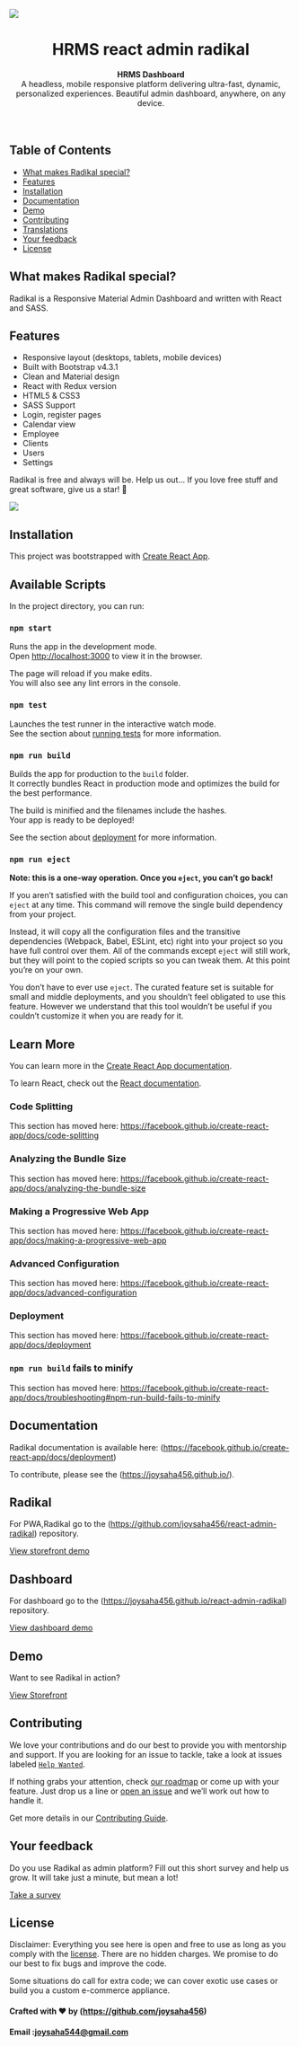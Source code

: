![](screenshots/screenshot1.png)

<div align="center">
  <h1>HRMS react admin radikal</h1>
</div>

<div align="center">
  <strong>HRMS Dashboard</strong>
</div>

<div align="center">
  A headless, mobile responsive platform delivering ultra-fast, dynamic, personalized experiences. Beautiful admin dashboard, anywhere, on any device.
</div>

<br>



<br>

## Table of Contents

- [What makes Radikal special?](#what-makes-Radikal-special)
- [Features](#features)
- [Installation](#installation)
- [Documentation](#documentation)
- [Demo](#demo)
- [Contributing](#contributing)
- [Translations](#translations)
- [Your feedback](#your-feedback)
- [License](#license)

## What makes Radikal special?

Radikal is a Responsive Material Admin Dashboard and written with React and SASS.

## Features

- Responsive layout (desktops, tablets, mobile devices)
- Built with Bootstrap v4.3.1
- Clean and Material design
- React with Redux version
- HTML5 & CSS3
- SASS Support
- Login, register pages
- Calendar view
- Employee
- Clients
- Users
- Settings

Radikal is free and always will be.
Help us out… If you love free stuff and great software, give us a star! 🌟

![](screenshots/screenshot2.png)

## Installation
This project was bootstrapped with [Create React App](https://github.com/facebook/create-react-app).

## Available Scripts

In the project directory, you can run:

### `npm start`

Runs the app in the development mode.<br>
Open [http://localhost:3000](http://localhost:3000) to view it in the browser.

The page will reload if you make edits.<br>
You will also see any lint errors in the console.

### `npm test`

Launches the test runner in the interactive watch mode.<br>
See the section about [running tests](https://facebook.github.io/create-react-app/docs/running-tests) for more information.

### `npm run build`

Builds the app for production to the `build` folder.<br>
It correctly bundles React in production mode and optimizes the build for the best performance.

The build is minified and the filenames include the hashes.<br>
Your app is ready to be deployed!

See the section about [deployment](https://facebook.github.io/create-react-app/docs/deployment) for more information.

### `npm run eject`

**Note: this is a one-way operation. Once you `eject`, you can’t go back!**

If you aren’t satisfied with the build tool and configuration choices, you can `eject` at any time. This command will remove the single build dependency from your project.

Instead, it will copy all the configuration files and the transitive dependencies (Webpack, Babel, ESLint, etc) right into your project so you have full control over them. All of the commands except `eject` will still work, but they will point to the copied scripts so you can tweak them. At this point you’re on your own.

You don’t have to ever use `eject`. The curated feature set is suitable for small and middle deployments, and you shouldn’t feel obligated to use this feature. However we understand that this tool wouldn’t be useful if you couldn’t customize it when you are ready for it.

## Learn More

You can learn more in the [Create React App documentation](https://facebook.github.io/create-react-app/docs/getting-started).

To learn React, check out the [React documentation](https://reactjs.org/).

### Code Splitting

This section has moved here: https://facebook.github.io/create-react-app/docs/code-splitting

### Analyzing the Bundle Size

This section has moved here: https://facebook.github.io/create-react-app/docs/analyzing-the-bundle-size

### Making a Progressive Web App

This section has moved here: https://facebook.github.io/create-react-app/docs/making-a-progressive-web-app

### Advanced Configuration

This section has moved here: https://facebook.github.io/create-react-app/docs/advanced-configuration

### Deployment

This section has moved here: https://facebook.github.io/create-react-app/docs/deployment

### `npm run build` fails to minify

This section has moved here: https://facebook.github.io/create-react-app/docs/troubleshooting#npm-run-build-fails-to-minify


## Documentation

Radikal documentation is available here: (https://facebook.github.io/create-react-app/docs/deployment)

To contribute, please see the (https://joysaha456.github.io/).


## Radikal

For PWA,Radikal go to the (https://github.com/joysaha456/react-admin-radikal) repository.

[View storefront demo](https://joysaha456.github.io/react-admin-radikal)

## Dashboard

For dashboard go to the (https://joysaha456.github.io/react-admin-radikal) repository.

[View dashboard demo](https://github.com/joysaha456/react-admin-radikal)

## Demo

Want to see Radikal in action?

[View Storefront](https://github.com/joysaha456/react-admin-radikal)

## Contributing

We love your contributions and do our best to provide you with mentorship and support. If you are looking for an issue to tackle, take a look at issues labeled [`Help Wanted`](https://github.com/joysaha456/react-admin-radikal).

If nothing grabs your attention, check [our roadmap](https://github.com/joysaha456/react-admin-radikal) or come up with your feature. Just drop us a line or [open an issue](https://github.com/joysaha456/react-admin-radikal/issues/new) and we’ll work out how to handle it.

Get more details in our [Contributing Guide](https://github.com/joysaha456).

## Your feedback

Do you use Radikal as admin platform?
Fill out this short survey and help us grow. It will take just a minute, but mean a lot!

[Take a survey](https://github.com/joysaha456/react-admin-radikal)

## License

Disclaimer: Everything you see here is open and free to use as long as you comply with the [license](https://github.com/joysaha456/react-admin-radikal/blob/master/LICENSE). There are no hidden charges. We promise to do our best to fix bugs and improve the code.

Some situations do call for extra code; we can cover exotic use cases or build you a custom e-commerce appliance.

#### Crafted with ❤️ by (https://github.com/joysaha456)

#### Email :joysaha544@gmail.com